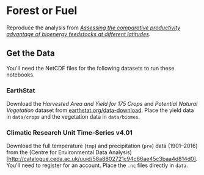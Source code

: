 # Forest or Fuel

Reproduce the analysis from [_Assessing the comparative productivity advantage of bioenergy feedstocks at different latitudes_](https://doi.org/10.1088/1748-9326/7/4/045906).

## Get the Data

You'll need the NetCDF files for the following datasets to run these notebooks.

### EarthStat

Download the _Harvested Area and Yield for 175 Crops_ and _Potential Natural Vegetation_ dataset from [earthstat.org/data-download](http://www.earthstat.org/data-download/). Place the yield data in `data/crops` and the vegetation data in `data/biomes`.

### Climatic Research Unit Time-Series v4.01

Download the full temperature (`tmp`) and precipitation (`pre`) data (1901–2016) from the (Centre for Environmental Data Analysis)[http://catalogue.ceda.ac.uk/uuid/58a8802721c94c66ae45c3baa4d814d0]. You'll need to register for an account. Place the `.nc` files directly in `data`.
